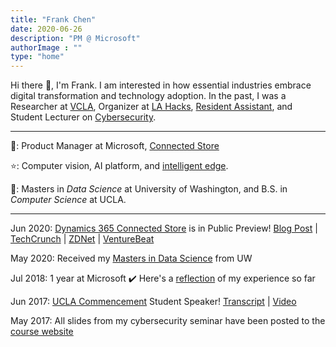 ```yaml
---
title: "Frank Chen"
date: 2020-06-26
description: "PM @ Microsoft"
authorImage : ""
type: "home"
---
```


Hi there 👋, I'm Frank. I am interested in how essential industries embrace digital transformation and technology adoption. In the past, I was a Researcher at [VCLA](http://vcla.stat.ucla.edu/), Organizer at [LA Hacks](https://lahacks.com/), [Resident Assistant](https://reslife.ucla.edu/employment/ra), and Student Lecturer on [Cybersecurity](https://kfrankc.com/cs88s/).

---

💼: Product Manager at Microsoft, [Connected Store](https://dynamics.microsoft.com/en-us/ai/connected-store/)

⭐: Computer vision, AI platform, and [intelligent edge](https://azure.microsoft.com/en-us/overview/future-of-cloud/).

🍎: Masters in _Data Science_ at University of Washington, and B.S. in _Computer Science_ at UCLA.

---

Jun 2020: [Dynamics 365 Connected Store](https://dynamics.microsoft.com/en-us/ai/connected-store/) is in Public Preview! [Blog Post](https://cloudblogs.microsoft.com/dynamics365/bdm/2020/07/22/introducing-new-functionalities-to-dynamics-365-connected-store/) | [TechCrunch](https://techcrunch.com/2020/07/21/microsoft-introduces-customer-voice-a-real-time-customer-feedback-tool/) | [ZDNet](https://www.zdnet.com/article/microsoft-releases-preview-of-its-dynamics-365-connected-store-and-fraud-protection-services/) | [VentureBeat](https://venturebeat.com/2020/07/21/microsoft-launches-new-ai-powered-dynamics-365-retail-and-fraud-services/)

May 2020: Received my [Masters in Data Science](https://www.washington.edu/datasciencemasters/) from UW

Jul 2018: 1 year at Microsoft ✔️ Here's a [reflection](https://www.linkedin.com/pulse/lessons-from-1-year-microsoft-frank-chen/) of my experience so far

Jun 2017: [UCLA Commencement](https://samueli.ucla.edu/2017_commencement/) Student Speaker! [Transcript](https://kfrankc.com/posts/ucla-commencement-speech/) | [Video](https://www.youtube.com/watch?v=wr6u5Q-SZRo&feature=youtu.be&t=1h59m20s)

May 2017: All slides from my cybersecurity seminar have been posted to the [course website](https://kfrankc.com/cs88s)